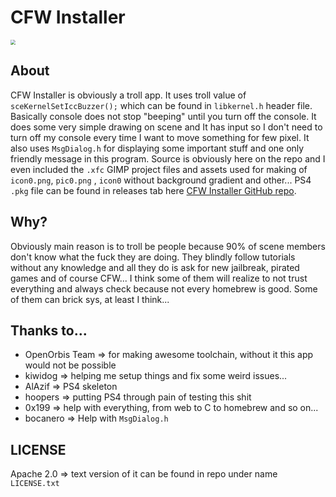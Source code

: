 # CFW Installer

<img src="https://github.com/Roko191/CFW-Installer/CartiHomebrew/sce_sys/pic0.png" style="zoom:50%;"/>

## About

CFW Installer is obviously a troll app. It uses troll value of `sceKernelSetIccBuzzer();` which can be found in `libkernel.h` header file. Basically console does not stop "beeping" until you turn off the console.  It does some very simple drawing on scene and It has input so I don't need to turn off my console every time I want to move something for few pixel. It also uses `MsgDialog.h` for displaying some important stuff and one only friendly message in this program. Source is obviously here on the repo  and I even included the `.xfc` GIMP project files and assets used for making of `icon0.png`, `pic0.png` , `icon0` without background gradient and other... PS4 `.pkg` file can be found in releases tab here [CFW Installer GitHub repo](github.com/reponame).

## Why?

Obviously main reason is to troll be people because 90% of scene members don't know what the fuck they are doing. They blindly follow tutorials without any knowledge and all they do is ask for new jailbreak, pirated games and of course CFW... I think some of them will realize to not trust everything and always check because not every homebrew is good. Some of them can brick sys, at least I think...

## Thanks to...

- OpenOrbis Team => for making awesome toolchain, without it this app would not be possible
- kiwidog => helping me setup things and fix some weird issues...
- AlAzif => PS4 skeleton
- hoopers => putting PS4 through pain of testing this shit
- 0x199 => help with everything, from web to C to homebrew and so on...
- bocanero => Help with `MsgDialog.h` 

## LICENSE

Apache 2.0 => text version of it can be found in repo under name `LICENSE.txt`
